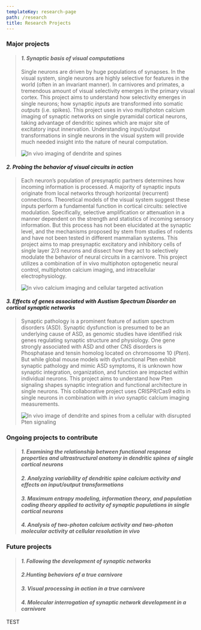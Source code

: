 ```yaml
---
templateKey: research-page
path: /research
title: Research Projects
---
```

<!--StartFragment-->

### Major projects

> #### ***1. Synaptic basis of visual computations***
>
> Single neurons are driven by huge populations of synapses. In the visual system, single neurons are highly selective for features in the world (often in an invariant manner). In carnivores and primates, a tremendous amount of visual selectivity emerges in the primary visual cortex. This project aims to understand how selectivity emerges in single neurons; how synaptic *inputs* are transformed into somatic *outputs* (i.e. spikes). This project uses in vivo multiphoton calcium imaging of synaptic networks on single pyramidal cortical neurons, taking advantage of dendritic spines which are major site of excitatory input innervation. Understanding input/output transformations in single neurons in the visual system will provide much needed insight into the nature of neural computation.
>
> ![](/img/hotspot2x.gif "In vivo imaging of dendrite and spines")

#### ***2. Probing the behavior of visual circuits in action***

> Each neuron’s population of presynaptic partners determines how incoming information is processed. A majority of synaptic inputs originate from local networks through horizontal (recurrent) connections. Theoretical models of the visual system suggest these inputs perform a fundamental function in cortical circuits: selective modulation. Specifically, selective amplification or attenuation in a manner dependent on the strength and statistics of incoming sensory information. But this process has not been elucidated at the synaptic level, and the mechanisms proposed by stem from studies of rodents and have not been tested in different mammalian systems. This project aims to map presynaptic excitatory and inhibitory cells of single layer 2/3 neurons and dissect how they act to selectively modulate the behavior of neural circuits in a carnivore. This project utilizes a combination of in vivo multiphoton optogenetic neural control, multiphoton calcium imaging, and intracellular electrophysiology.
>
> ![](/img/optostim_2.gif "In vivo calcium imaging and cellular targeted activation")

#### ***3. Effects of genes associated with Austism Spectrum Disorder on cortical synaptic networks***

> Synaptic pathology is a prominent feature of autism spectrum disorders (ASD). Synaptic dysfunction is presumed to be an underlying cause of ASD, as genomic studies have identified risk genes regulating synaptic structure and physiology. One gene strongly associated with ASD and other CNS disorders is Phosphatase and tensin homolog located on chromosome 10 (*Pten*). But while global mouse models with dysfunctional Pten exhibit synaptic pathology and mimic ASD symptoms, it is unknown how synaptic integration, organization, and function are impacted within individual neurons. This project aims to understand how Pten signaling shapes synaptic integration and functional architecture in single neurons. This collaborative project uses CRISPR/Cas9 edits in single neurons in combination with *in vivo* synaptic calcium imaging measurements.
>
> ![](/img/figure3.png "In vivo image of dendrite and spines from a cellular with disrupted Pten signaling")

### Ongoing projects to contribute

> #### ***1. Examining the relationship between functional response properties and ultrastructural anatomy in dendritic spines of single cortical neurons***
>
> #### ***2. Analyzing variability of dendritic spine calcium activity and effects on input/output transformations***
>
> #### ***3. Maximum entropy modeling, information theory, and population coding theory applied to activity of synaptic populations in single cortical neurons***
>
> #### ***4. Analysis of two-photon calcium activity and two-photon molecular activity at cellular resolution in vivo***

### Future projects

> #### ***1. Following the development of synaptic networks***
>
> #### ***2.Hunting behaviors of a true carnivore***
>
> #### ***3. Visual processing in action in a true carnivore***
>
> #### ***4. Molecular interrogation of synaptic network development in a carnivore***

TEST
